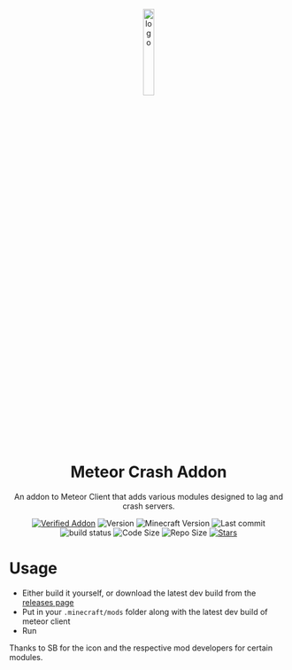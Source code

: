 <p align="center">
  <img src="https://raw.githubusercontent.com/AntiCope/meteor-crash-addon/main/src/main/resources/assets/meteorcrashaddon/icon.png" alt="logo" width="20%"/>
</p>
<h1 align="center">Meteor Crash Addon</h1>
<p align="center">
An addon to Meteor Client that adds various modules designed to lag and crash servers. 
</p>
<div align="center">
  <a href="https://anticope.github.io/meteor-lists/pages/MeteorAddons.html"><img src="https://img.shields.io/badge/Verified%20Addon-Yes-blueviolet" alt="Verified Addon"><a/>
  <img src="https://img.shields.io/badge/Version-v0.2-orange" alt="Version">
  <img src="https://img.shields.io/badge/Minecraft%20Version-1.17.1-blue" alt="Minecraft Version">
  <img src="https://img.shields.io/github/last-commit/AntiCope/meteor-crash-addon?logo=git" alt="Last commit">
  <img src="https://img.shields.io/github/workflow/status/AntiCope/meteor-crash-addon/Java%20CI%20with%20Gradle?logo=github" alt="build status">
  <img src="https://img.shields.io/github/languages/code-size/AntiCope/meteor-crash-addon" alt="Code Size">
  <img src="https://img.shields.io/github/repo-size/AntiCope/meteor-crash-addon" alt="Repo Size">
  <a href="https://github.com/AntiCope/meteor-crash-addon/stargazers"><img src="https://img.shields.io/github/stars/AntiCope/meteor-crash-addon" alt="Stars"></a>
</div>

# Usage
- Either build it yourself, or download the latest dev build from the [releases page](https://github.com/AntiCope/meteor-crash-addon/releases)
- Put in your `.minecraft/mods` folder along with the latest dev build of meteor client
- Run

Thanks to SB for the icon and the respective mod developers for certain modules.
